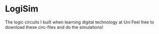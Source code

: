 # LogiSim
The logic circuits I built when learning digital technology at Uni
Feel free to download these circ-files and do the simulations! 
